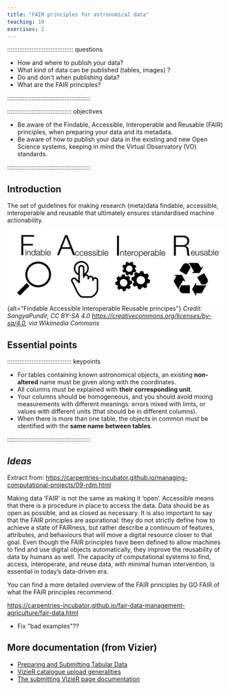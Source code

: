 ```yaml
---
title: "FAIR principles for astronomical data"
teaching: 10
exercises: 2
---
```


:::::::::::::::::::::::::::::::::::::: questions 

- How and where to publish your data?
- What kind of data can be published (tables, images) ?
- Do and don't when publishing data?
- What are the FAIR principles?

::::::::::::::::::::::::::::::::::::::::::::::::

::::::::::::::::::::::::::::::::::::: objectives

- Be aware of the Findable, Accessible, Interoperable and Reusable (FAIR) principles, when preparing your data and its metadata.
- Be aware of how to publish your data in the existing and new Open Science systems,  keeping in mind the Virtual Observatory (VO) standards.

::::::::::::::::::::::::::::::::::::::::::::::::



<!--  ----------------------------------------- -->
<!-- 		Introduction 			-->
<!--  ----------------------------------------- -->
## Introduction

The set of guidelines for making research (meta)data findable, accessible, interoperable and reusable that ultimately ensures standardised machine actionability.


![FAIR guiding principles for data resources](https://raw.githubusercontent.com/cds-astro/a-FAIR-journey-for-astronomical-data/main/episodes/images/FAIR_data_principles.jpg){alt="Findable Accessible Interoperable Reusable principes"}
*Credit: SangyaPundir, CC BY-SA 4.0 <https://creativecommons.org/licenses/by-sa/4.0>, via Wikimedia Commons*



<!--  ----------------------------------------- -->
<!-- 		Keypoints 			-->
<!--  ----------------------------------------- -->
## Essential points

::::::::::::::::::::::::::::::::::::: keypoints

- For tables containing known astronomical objects, an existing **non-altered** name must be given along with the coordinates.
- All columns must be explained with **their corresponding unit**.
- Your columns should be homogeneous, and you should avoid mixing measurements with different meanings: errors mixed with limts, or values with different units (that should be in different columns).
- When there is more than one table, the objects in common must be identified with the **same name between tables**.

::::::::::::::::::::::::::::::::::::::::::::::::




<!--  ----------------------------------------- -->
<!-- 		Ideas	 			-->
<!--  ----------------------------------------- -->
## *Ideas*

Extract from: https://carpentries-incubator.github.io/managing-computational-projects/09-rdm.html

Making data ‘FAIR’ is not the same as making it ‘open’. Accessible means that there is a procedure in place to access the data. Data should be as open as possible, and as closed as necessary. It is also important to say that the FAIR principles are aspirational: they do not strictly define how to achieve a state of FAIRness, but rather describe a continuum of features, attributes, and behaviours that will move a digital resource closer to that goal. Even though the FAIR principles have been defined to allow machines to find and use digital objects automatically, they improve the reusability of data by humans as well. The capacity of computational systems to find, access, interoperate, and reuse data, with minimal human intervention, is essential in today’s data-driven era.

You can find a more detailed overview of the FAIR principles by GO FAIR of what the FAIR principles recommend.


https://carpentries-incubator.github.io/fair-data-management-agriculture/fair-data.html


- Fix "bad examples"??


<!--  ----------------------------------------- -->
<!-- 		Documentation 			-->
<!--  ----------------------------------------- -->
## More documentation (from Vizier)

- [Preparing and Submitting Tabular Data][vizier-publi-data-home]
- [VizieR catalogue upload generalities][vizier-publi-notes-help]
- [The submitting VizieR page documentation][vizier-submit-data-help]



<!--  ----------------------------------------- -->
<!-- 		Link references			-->
<!--  ----------------------------------------- -->
[vizier-publi-data-home]: https://vizier.cds.unistra.fr/vizier/submit.htx
[vizier-publi-notes-help]: https://cdsarc.cds.unistra.fr/vizier.submit/publication-notes.html
[vizier-submit-data-help]: https://cdsarc.cds.unistra.fr/vizier.submit/help.html
